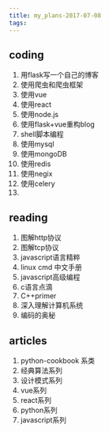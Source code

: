 ```yaml
---
title: my_plans-2017-07-08
tags:
---
```

## coding
1. 用flask写一个自己的博客
2. 使用爬虫和爬虫框架
3. 使用vue
4. 使用react
5. 使用node.js
6. 使用flask+vue重构blog
7. shell脚本编程
8. 使用mysql
9. 使用mongoDB
10. 使用redis
11. 使用negix
12. 使用celery
13. 

## reading
1. 图解http协议
2. 图解tcp协议
3. javascript语言精粹
4. linux cmd 中文手册
5. javascript高级编程
6. c语言点滴
7. C++primer
8. 深入理解计算机系统
9. 编码的奥秘



## articles
1. python-cookbook 系类
2. 经典算法系列
3. 设计模式系列
4. vue系列
5. react系列
6. python系列
7. javascript系列


